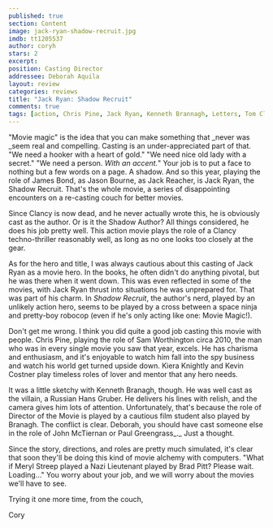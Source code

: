 ```yaml
---
published: true
section: Content
image: jack-ryan-shadow-recruit.jpg
imdb: tt1205537
author: coryh 
stars: 2
excerpt: 
position: Casting Director
addressee: Deborah Aquila
layout: review
categories: reviews
title: "Jack Ryan: Shadow Recruit"
comments: true
tags: [action, Chris Pine, Jack Ryan, Kenneth Brannagh, Letters, Tom Clancy]
---
```


"Movie magic" is the idea that you can make something that _never was _seem real and compelling. Casting is an under-appreciated part of that. "We need a hooker with a heart of gold." "We need nice old lady with a secret." "We need a person. _With an accent._" Your job is to put a face to nothing but a few words on a page. A shadow. And so this year, playing the role of James Bond, as Jason Bourne, as Jack Reacher, is Jack Ryan, the Shadow Recruit. That's the whole movie, a series of disappointing encounters on a re-casting couch for better movies.  

Since Clancy is now dead, and he never actually wrote this, he is obviously cast as the author. Or is it the Shadow Author? All things considered, he does his job pretty well. This action movie plays the role of a Clancy techno-thriller reasonably well, as long as no one looks too closely at the gear.

As for the hero and title, I was always cautious about this casting of Jack Ryan as a movie hero. In the books, he often didn't do anything pivotal, but he was there when it went down. This was even reflected in some of the movies, with Jack Ryan thrust into situations he was unprepared for. That was part of his charm. In _Shadow Recruit_, the author's nerd, played by an unlikely action hero, seems to be played by a cross between a space ninja and pretty-boy robocop (even if he's only acting like one: Movie Magic!). 

Don't get me wrong. I think you did quite a good job casting this movie with people. Chris Pine, playing the role of Sam Worthington circa 2010, the man who was in every single movie you saw that year, excels. He has charisma and enthusiasm, and it's enjoyable to watch him fall into the spy business and watch his world get turned upside down. Kiera Knightly and Kevin Costner play timeless roles of lover and mentor that any hero needs. 

It was a little sketchy with Kenneth Branagh, though. He was well cast as the villain, a Russian Hans Gruber. He delivers his lines with relish, and the camera gives him lots of attention. Unfortunately, that's because the role of Director of the Movie is played by a cautious film student also played by Branagh. The conflict is clear. Deborah, you should have cast someone else in the role of John McTiernan or Paul Greengrass_._ Just a thought.

Since the story, directions, and roles are pretty much simulated, it's clear that soon they'll be doing this kind of movie alchemy with computers. "What if Meryl Streep played a Nazi Lieutenant played by Brad Pitt? Please wait. Loading…" You worry about your job, and we will worry about the movies we'll have to see.

Trying it one more time, from the couch,

Cory
